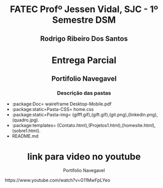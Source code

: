 <h1 align="center">FATEC Profº Jessen Vidal, SJC - 1º Semestre DSM</h1>
<h2 align="center"> Rodrigo Ribeiro Dos Santos </h2>

<div>
 <h1 align="center">Entrega Parcial</h1>
 <h2 align="center">Portifolio Navegavel</h2>
 
 <h3 align="center"> Descrição das pastas </h3>
 <ul>
    <Li>:package:Doc= waireframe Desktop-Mobile.pdf  </Li>
    <Li>:package:static=Pasta-CSS= home.css </Li>
    <Li>:package:static=Pasta-img= (gifff.gif),(gift.gif),(git.png),(linkedin.png),(quadro.jpg). </Li>
    <Li>:package:templates= (Contato.html),(Projetos1.html),(homesite.html),(sobre1.html). </Li>
    <Li>README.md
  </ul>
 <div>
 
<div>
<h1 align="center">link para video no youtube</h1>
<p align="center">Portifolio Navegavel</p>
 https://www.youtube.com/watch?v=G11MwFpLYeo
<br>

 
 <div>
  </p>


 

